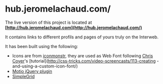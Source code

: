 hub.jeromelachaud.com/
==========

The live version of this project is located at **[http://hub.jeromelachaud.com](http://hub.jeromelachaud.com/)**

It contains links to different profils and pages of yours truly on the Interweb.

It has been built using the following:

  - Icons are from [iconmonstr](http://iconmonstr.com/), they are used as Web Font following [Chris Coyer](https://github.com/chriscoyier)'s [tutorial](http://css-tricks.com/video-screencasts/113-creating
  -and-using-a-custom-icon-font/)
  -  [Motio jQuery plugin](https://github.com/Darsain/motio)
  - [SimpleGrid](http://simplegrid.info)
